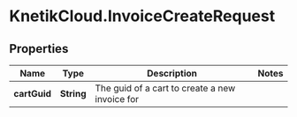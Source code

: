 # KnetikCloud.InvoiceCreateRequest

## Properties
Name | Type | Description | Notes
------------ | ------------- | ------------- | -------------
**cartGuid** | **String** | The guid of a cart to create a new invoice for | 


